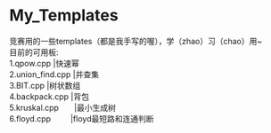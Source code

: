 # My_Templates
竞赛用的一些templates（都是我手写的喔），学（zhao）习（chao）用~</br>
目前的可用板:</br>
1.qpow.cpp           |快速幂</br>
2.union_find.cpp     |并查集</br>
3.BIT.cpp            |树状数组</br>
4.backpack.cpp       |背包</br>
5.kruskal.cpp        |最小生成树</br>
6.floyd.cpp          |floyd最短路和连通判断</br>
